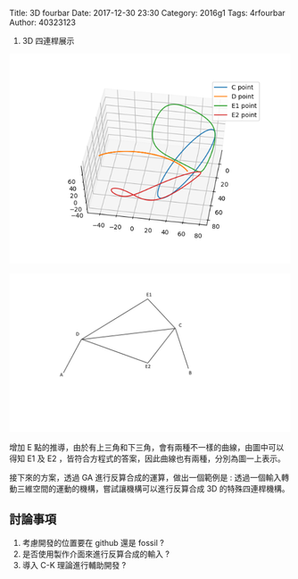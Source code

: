 Title: 3D fourbar
Date: 2017-12-30 23:30
Category: 2016g1
Tags: 4rfourbar
Author: 40323123


1. 3D 四連桿展示

<!-- PELICAN_END_SUMMARY -->

![](https://github.com/kmolLin/4Ralgorithm/blob/master/image/Figure_1.png?raw=true)

![](https://github.com/kmolLin/4Ralgorithm/blob/master/image/2sfourbar.png?raw=true)

增加 E 點的推導，由於有上三角和下三角，會有兩種不一樣的曲線，由圖中可以得知 E1 及 E2 ，皆符合方程式的答案，因此曲線也有兩種，分別為圖一上表示。

接下來的方案，透過 GA 進行反算合成的運算，做出一個範例是 : 透過一個輸入轉動三維空間的運動的機構，嘗試讓機構可以進行反算合成 3D 的特殊四連桿機構。

討論事項
---

1. 考慮開發的位置要在 github 還是 fossil ?
1. 是否使用製作介面來進行反算合成的輸入 ?
1. 導入 C-K 理論進行輔助開發 ?


